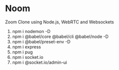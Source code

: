 # Noom

Zoom Clone using Node.js, WebRTC and Websockets

1. npm i nodemon -D
2. npm i @babel/core @babel/cli @babel/node -D
3. npm i @babel/preset-env -D
4. npm i express
5. npm i pug
6. npm i socket.io
7. npm i @socket.io/admin-ui
